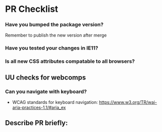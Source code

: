 # PR Checklist

### Have you bumped the package version?

Remember to publish the new version after merge

### Have you tested your changes in IE11?

### Is all new CSS attributes compatable to all browsers?

## UU checks for webcomps

### Can you navigate with keyboard?

- WCAG standards for keyboard navigation: https://www.w3.org/TR/wai-aria-practices-1.1/#aria_ex

## Describe PR briefly:
